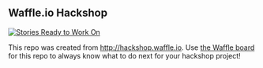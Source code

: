 ## Waffle.io Hackshop

[![Stories Ready to Work On](https://badge.waffle.io/fitzpatrick17/testhealthproject.svg?label=ready&title=Cards%20Ready%20To%20Work%20On)](https://waffle.io/fitzpatrick17/testhealthproject)

This repo was created from http://hackshop.waffle.io. Use [the Waffle board](https://waffle.io/fitzpatrick17/testhealthproject) for this repo to always know what to do next for your hackshop project!
